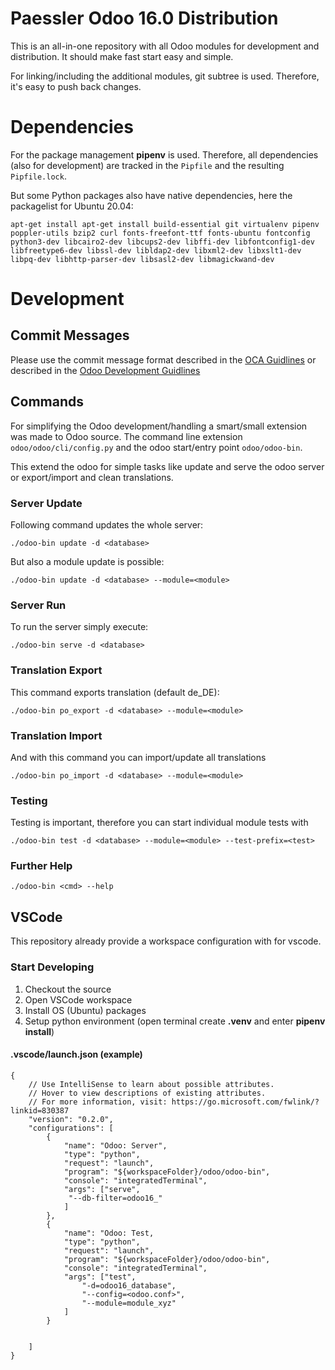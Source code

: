 # Paessler Odoo 16.0 Distribution

This is an all-in-one repository with all Odoo modules for development and 
distribution. It should make fast start easy and simple.

For linking/including the additional modules, git subtree is used. Therefore, it's easy to push back changes. 

# Dependencies

For the package management **pipenv** is used. Therefore, all dependencies (also for development) are tracked in the `Pipfile` and the resulting `Pipfile.lock`.

But some Python packages also have native dependencies, here the packagelist for Ubuntu 20.04:

    apt-get install apt-get install build-essential git virtualenv pipenv poppler-utils bzip2 curl fonts-freefont-ttf fonts-ubuntu fontconfig python3-dev libcairo2-dev libcups2-dev libffi-dev libfontconfig1-dev libfreetype6-dev libssl-dev libldap2-dev libxml2-dev libxslt1-dev libpq-dev libhttp-parser-dev libsasl2-dev libmagickwand-dev


# Development

## Commit Messages

Please use the commit message format described in the [OCA Guidlines](https://github.com/OCA/odoo-community.org/blob/master/website/Contribution/CONTRIBUTING.rst#commit-message) or described in the [Odoo Development Guidlines](https://www.odoo.com/documentation/16.0/developer/misc/other/guidelines.html)

## Commands

For simplifying the Odoo development/handling a smart/small extension was made to Odoo source.
The command line extension `odoo/odoo/cli/config.py` and the odoo start/entry point `odoo/odoo-bin`.

This extend the odoo for simple tasks like update and serve the odoo server or export/import and clean translations.

### Server Update

Following command updates the whole server:

    ./odoo-bin update -d <database>

But also a module update is possible:

    ./odoo-bin update -d <database> --module=<module>

### Server Run

To run the server simply execute:

    ./odoo-bin serve -d <database>

### Translation Export 

This command exports translation (default de_DE):

    ./odoo-bin po_export -d <database> --module=<module>


### Translation Import

And with this command you can import/update all translations

    ./odoo-bin po_import -d <database> --module=<module>

### Testing

Testing is important, therefore you can start individual module tests
with

    ./odoo-bin test -d <database> --module=<module> --test-prefix=<test>

### Further Help

    ./odoo-bin <cmd> --help


## VSCode

This repository already provide a workspace configuration with for vscode. 

### Start Developing

1. Checkout the source
2. Open VSCode workspace
3. Install OS (Ubuntu) packages
4. Setup python environment (open terminal create **.venv** and enter **pipenv install**)

#### .vscode/launch.json (example)

```
{
    // Use IntelliSense to learn about possible attributes.
    // Hover to view descriptions of existing attributes.
    // For more information, visit: https://go.microsoft.com/fwlink/?linkid=830387
    "version": "0.2.0",
    "configurations": [
        {
            "name": "Odoo: Server",
            "type": "python",
            "request": "launch",
            "program": "${workspaceFolder}/odoo/odoo-bin",
            "console": "integratedTerminal",
            "args": ["serve",
             "--db-filter=odoo16_"
            ]
        },
        {
            "name": "Odoo: Test,
            "type": "python",
            "request": "launch",
            "program": "${workspaceFolder}/odoo/odoo-bin",
            "console": "integratedTerminal",
            "args": ["test",
                "-d=odoo16_database",
                "--config=<odoo.conf>",
                "--module=module_xyz"
            ]
        }


    ]
}
```

